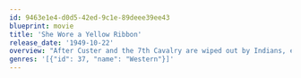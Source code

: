 ```yaml
---
id: 9463e1e4-d0d5-42ed-9c1e-89deee39ee43
blueprint: movie
title: 'She Wore a Yellow Ribbon'
release_date: '1949-10-22'
overview: "After Custer and the 7th Cavalry are wiped out by Indians, everyone expects the worst. Capt. Nathan Brittles is ordered out on patrol but he's also required to take along Abby Allshard, wife of the Fort's commanding officer, and her niece, the pretty Olivia Dandridge, who are being evacuated for their own safety. Brittles is only a few days away from retirement and Olivia has caught the eye of two of the young officers in the Company, Lt. Flint Cohill and 2nd Lt. Ross Pennell. She's taken to wearing a yellow ribbon in her hair, a sign that she has a beau in the Cavalry, but refuses to say for whom she is wearing it."
genres: '[{"id": 37, "name": "Western"}]'
---
```

